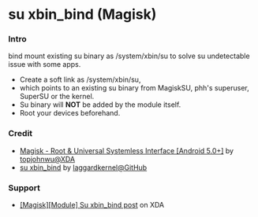 # su xbin_bind (Magisk)

### Intro

bind mount existing su binary as /system/xbin/su to solve su undetectable issue with some apps.

- Create a soft link as /system/xbin/su,
- which points to an existing su binary from MagiskSU, phh's superuser, SuperSU or the kernel.
- Su binary will **NOT** be added by the module itself.
- Root your devices beforehand.

### Credit

- [Magisk - Root & Universal Systemless Interface \[Android 5.0+\]](https://forum.xda-developers.com/apps/magisk/official-magisk-v7-universal-systemless-t3473445) by [topjohnwu@XDA](https://forum.xda-developers.com/member.php?u=4470081)
- [su xbin_bind](https://github.com/laggardkernel/su-xbin-bind) by [laggardkernel@GitHub](https://github.com/laggardkernel)

### Support

- [[Magisk][Module] Su xbin_bind post](https://forum.xda-developers.com/apps/magisk/magisk-suxinbind-t3564673) on XDA
